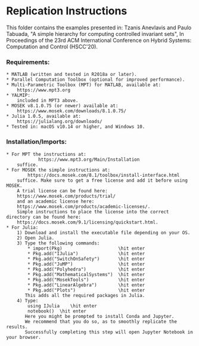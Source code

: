 # Replication Instructions
This folder contains the examples presented in: Tzanis Anevlavis and Paulo Tabuada, "A simple hierarchy for computing controlled invariant sets", In Proceedings of the 23rd ACM International Conference on Hybrid Systems: Computation and Control (HSCC'20).


### Requirements:
	* MATLAB (written and tested in R2018a or later).
	* Parallel Computation Toolbox (optional for improved performance).
	* Multi-Parametric Toolbox (MPT) for MATLAB, available at:
		https://www.mpt3.org
	* YALMIP:
		included in MPT3 above.
	* MOSEK v8.1.0.75 (or newer) available at:
		https://www.mosek.com/downloads/8.1.0.75/
	* Julia 1.0.5, available at:
		https://julialang.org/downloads/
	* Tested in: macOS v10.14 or higher, and Windows 10.

### Installation/Imports:
	* For MPT the instructions at:
      			https://www.mpt3.org/Main/Installation
      	suffice.
	* For MOSEK the simple instructions at:
			https://docs.mosek.com/8.1/toolbox/install-interface.html
		suffice. Make sure to get a free license and add it before using MOSEK. 
		A trial license can be found here:
		https://www.mosek.com/products/trial/
		and an academic license here:
		https://www.mosek.com/products/academic-licenses/. 
		Simple instructions to place the license into the correct directory can be found here: 
		https://docs.mosek.com/9.1/licensing/quickstart.html.
	* For Julia:
		1) Download and install the executable file depending on your OS.
		2) Open Julia.
		3) Type the following commands:
			* import(Pkg)                     \hit enter
			* Pkg.add("IJulia")               \hit enter
			* Pkg.add("SwitchOnSafety")       \hit enter
			* Pkg.add("JuMP")                 \hit enter
			* Pkg.add("Polyhedra")            \hit enter
			* Pkg.add("MathematicalSystems")  \hit enter
			* Pkg.add("MosekTools")           \hit enter
			* Pkg.add("LinearAlgebra")        \hit enter
			* Pkg.add("Plots")                \hit enter
		   This adds all the required packages in Julia.
		4) Type:
			using IJulia	\hit enter
			notebook()	\hit enter
		   Here you might be prompted to install Conda and Jupyter.
		   We recommend that you do so, as to smoothly replicate the results.
		   Successfully completing this step will open Jupyter Notebook in your browser.
